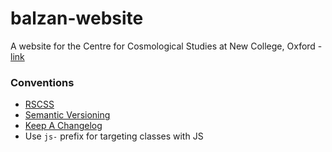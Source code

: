 # balzan-website
A website for the Centre for Cosmological Studies at New College, Oxford - [link](http://balzan.new.ox.ac.uk/)

### Conventions

- [RSCSS](https://github.com/rstacruz/rscss)
- [Semantic Versioning](http://semver.org)
- [Keep A Changelog](http://keepachangelog.com/)
- Use `js-` prefix for targeting classes with JS 
